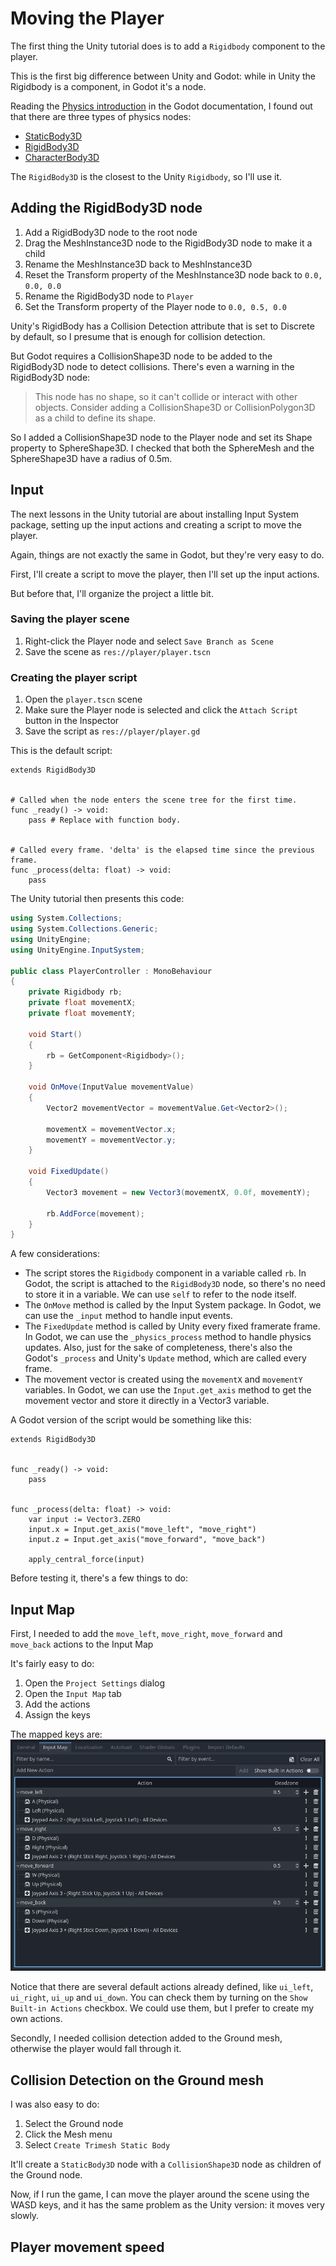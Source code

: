 # Moving the Player

The first thing the Unity tutorial does is to add a `Rigidbody` component to the player.

This is the first big difference between Unity and Godot: while in Unity the Rigidbody is a component, in Godot it's a node.

Reading the [Physics introduction](https://docs.godotengine.org/en/latest/tutorials/physics/physics_introduction.html) in the Godot documentation, I found out that there are three types of physics nodes:

* [StaticBody3D](https://docs.godotengine.org/en/latest/classes/class_staticbody3d.html)
* [RigidBody3D](https://docs.godotengine.org/en/latest/classes/class_rigidbody3d.html)
* [CharacterBody3D](https://docs.godotengine.org/en/latest/classes/class_characterbody3d.html)

The `RigidBody3D` is the closest to the Unity `Rigidbody`, so I'll use it.

## Adding the RigidBody3D node

1. Add a RigidBody3D node to the root node
2. Drag the MeshInstance3D node to the RigidBody3D node to make it a child
3. Rename the MeshInstance3D back to MeshInstance3D
4. Reset the Transform property of the MeshInstance3D node back to `0.0, 0.0, 0.0`
5. Rename the RigidBody3D node to `Player`
6. Set the Transform property of the Player node to `0.0, 0.5, 0.0`

Unity's RigidBody has a Collision Detection attribute that is set to Discrete by default, so I presume that is enough for collision detection.

But Godot requires a CollisionShape3D node to be added to the RigidBody3D node to detect collisions. There's even a warning in the RigidBody3D node:

> This node has no shape, so it can't collide or interact with other objects. Consider adding a CollisionShape3D or CollisionPolygon3D as a child to define its shape.

So I added a CollisionShape3D node to the Player node and set its Shape property to SphereShape3D. I checked that both the SphereMesh and the SphereShape3D have a radius of 0.5m.

## Input

The next lessons in the Unity tutorial are about installing Input System package, setting up the input actions and creating a script to move the player.

Again, things are not exactly the same in Godot, but they're very easy to do.

First, I'll create a script to move the player, then I'll set up the input actions.

But before that, I'll organize the project a little bit.

### Saving the player scene

1. Right-click the Player node and select `Save Branch as Scene`
2. Save the scene as `res://player/player.tscn`

### Creating the player script

1. Open the `player.tscn` scene
2. Make sure the Player node is selected and click the `Attach Script` button in the Inspector
3. Save the script as `res://player/player.gd`

This is the default script:

```gdscript
extends RigidBody3D


# Called when the node enters the scene tree for the first time.
func _ready() -> void:
	pass # Replace with function body.


# Called every frame. 'delta' is the elapsed time since the previous frame.
func _process(delta: float) -> void:
	pass
```

The Unity tutorial then presents this code:

```csharp
using System.Collections;
using System.Collections.Generic;
using UnityEngine;
using UnityEngine.InputSystem;

public class PlayerController : MonoBehaviour
{
    private Rigidbody rb;
    private float movementX;
    private float movementY;

    void Start()
    {
        rb = GetComponent<Rigidbody>();
    }

    void OnMove(InputValue movementValue)
    {
        Vector2 movementVector = movementValue.Get<Vector2>();

        movementX = movementVector.x;
        movementY = movementVector.y;
    }

    void FixedUpdate()
    {
        Vector3 movement = new Vector3(movementX, 0.0f, movementY);

        rb.AddForce(movement);
    }
}
```

A few considerations:

* The script stores the `Rigidbody` component in a variable called `rb`. In Godot, the script is attached to the `RigidBody3D` node, so there's no need to store it in a variable. We can use `self` to refer to the node itself.
* The `OnMove` method is called by the Input System package. In Godot, we can use the `_input` method to handle input events.
* The `FixedUpdate` method is called by Unity every fixed framerate frame. In Godot, we can use the `_physics_process` method to handle physics updates. Also, just for the sake of completeness, there's also the Godot's `_process` and Unity's `Update` method, which are called every frame.
* The movement vector is created using the `movementX` and `movementY` variables. In Godot, we can use the `Input.get_axis` method to get the movement vector and store it directly in a Vector3 variable.

A Godot version of the script would be something like this:

```gdscript
extends RigidBody3D


func _ready() -> void:
	pass


func _process(delta: float) -> void:
	var input := Vector3.ZERO 
	input.x = Input.get_axis("move_left", "move_right") 
	input.z = Input.get_axis("move_forward", "move_back") 

	apply_central_force(input)
```

Before testing it, there's a few things to do:

## Input Map

First, I needed to add the `move_left`, `move_right`, `move_forward` and `move_back` actions to the Input Map

It's fairly easy to do:

1. Open the `Project Settings` dialog
2. Open the `Input Map` tab
3. Add the actions
4. Assign the keys

The mapped keys are:
![Input Map](images/input-map.png)

Notice that there are several default actions already defined, like `ui_left`, `ui_right`, `ui_up` and `ui_down`. You can check them by turning on the `Show Built-in Actions` checkbox. We could use them, but I prefer to create my own actions.

Secondly, I needed collision detection added to the Ground mesh, otherwise the player would fall through it.

## Collision Detection on the Ground mesh

I was also easy to do:

1. Select the Ground node
2. Click the Mesh menu
3. Select `Create Trimesh Static Body`

It'll create a `StaticBody3D` node with a `CollisionShape3D` node as children of the Ground node.

Now, if I run the game, I can move the player around the scene using the WASD keys, and it has the same problem as the Unity version: it moves very slowly.

## Player movement speed

